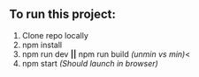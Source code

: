 <h2>To run this project:</h2>
<ol>
  <li>Clone repo locally</li>
  <li>npm install</li>
  <li>npm run dev <strong>||</strong> npm run build <i>(unmin vs min)</i><</li>
  <li>npm start <i>(Should launch in browser)</i></li>
</ul>
